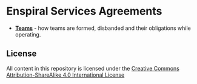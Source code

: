 Enspiral Services Agreements
============================
* [**Teams**](teams.md) - how teams are formed, disbanded and their obligations while operating.

## License

All content in this repository is licensed under the [Creative Commons Attribution-ShareAlike 4.0 International License](https://github.com/enspiral/agreements/tree/master/LICENSE.md)
